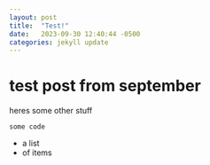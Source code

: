 ```yaml
---
layout: post
title:  "Test!"
date:   2023-09-30 12:40:44 -0500
categories: jekyll update
---
```

# test post from september

heres some other stuff
```
some code
```

* a list
* of items